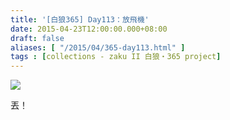 ```yaml
---
title: '[白狼365] Day113：放飛機'
date: 2015-04-23T12:00:00.000+08:00
draft: false
aliases: [ "/2015/04/365-day113.html" ]
tags : [collections - zaku II 白狼・365 project]
---
```


[![](https://farm9.staticflickr.com/8780/16995915358_fbefd52d46_z.jpg)](https://farm9.staticflickr.com/8780/16995915358_fbefd52d46_z.jpg)

丟！